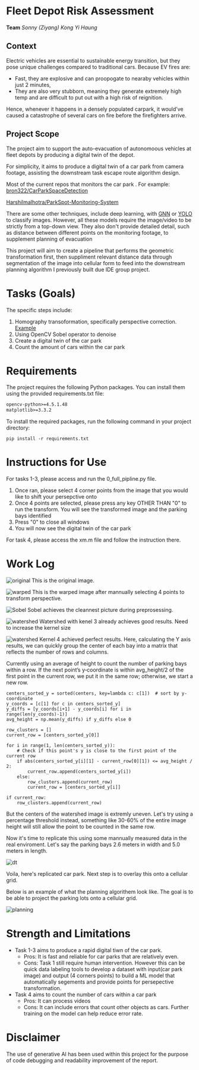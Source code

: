 # Fleet Depot Risk Assessment 
**Team**
*Sonny (Ziyang) Kong* 
*Yi Haung*

## Context
Electric vehicles are essential to sustainable energy transition, but they pose unique challenges compared to traditional cars. Because EV fires are:
- Fast, they are explosive and can proopogate to nearaby vehicles within just 2 minutes, 
- They are also very stubborn, meaning they generate extremely high temp and are difficult to put out with a high risk of reignition. 

Hence, whenever it happens in a densely populated carpark, it would’ve caused a catastrophe of several cars on fire before the firefighters arrive.

## Project Scope
The project aim to support the auto-evacuation of autonomoous vehicles at fleet depots by producing a digital twin of the depot. 

For simplicity, it aims to produce a digital twin of a car park from camera footage, assisting the downstream task escape route algorithm design. 

Most of the current repos that monitors the car park . For example:
[bron322/CarParkSpaceDetection](https://github.com/bron322/CarParkSpaceDetection)

[Harshilmalhotra/ParkSpot-Monitoring-System](https://github.com/Harshilmalhotra/ParkSpot-Monitoring-System)

There are some other techniques, include deep learning, with [GNN](https://arxiv.org/pdf/2104.02576) or [YOLO](https://github.com/Arpitpatel1706/car-parking-slot-occupancy-detection-using-YOLOv8---openCV) to classify images. However, all these models require the image/video to be strictly from a top-down view. They also don't provide detailed detail, such as distance between different points on the monitoring footage, to supplement planning of evacuation 

This project will aim to create a pipeline that performs the geometric transformation first, then suppliment relevant distance data through segmentation of the image into cellular form to feed into the downstream planning algorithm I previously built due IDE group project. 

# Tasks (Goals)
The specific steps include:
1. Homography transoformation, specifically perspective correction. [Example](https://learnopencv.com/homography-examples-using-opencv-python-c/)
2. Using OpenCV Sobel operator to denoise
3. Create a digital twin of the car park
4. Count the amount of cars within the car park

# Requirements

The project requires the following Python packages. You can install them using the provided requirements.txt file:

```numpy>=1.19.2
opencv-python>=4.5.1.48
matplotlib>=3.3.2
```
To install the required packages, run the following command in your project directory:

```pip install -r requirements.txt```


# Instructions for Use


For tasks 1-3, please access and run the 0_full_pipline.py file. 
1. Once ran, please select 4 corner points from the image that you would like to shift your persepctive onto
2. Once 4 points are selected, please press any key OTHER THAN "0" to run the transform. You will see the transformed image and the parking bays identified
3. Press "0" to close all windows
4. You will now see the digital twin of the car park

For task 4, please access the xm.m file and follow the instruction there. 


# Work Log
![original](assets/raw/large.jpg)
This is the original image.

![warped](assets/warped/large.jpg)
This is the warped image after mannually selecting 4 points to transform perspective.


![Sobel](md_img/sobel.png)
Sobel achieves the cleannest picture during preprosessing.

![watershed](md_img/watershed.png)
Watershed with kenel 3 already achieves good results. Need to increase the kernel size 

![watershed](md_img/kernel4.png)
Kernel 4 achieved perfect results. Here, calculating the Y axis results, we can quickly group the center of each bay into a matrix that reflects the number of rows and columns.

Currently using an average of height to count the number of parking bays within a row. If the next point’s y‐coordinate is within avg_height/2 of the first point in the current row, we put it in the same row; otherwise, we start a new row.


```
centers_sorted_y = sorted(centers, key=lambda c: c[1])  # sort by y-coordinate
y_coords = [c[1] for c in centers_sorted_y]
y_diffs = [y_coords[i+1] - y_coords[i] for i in range(len(y_coords)-1)]
avg_height = np.mean(y_diffs) if y_diffs else 0

row_clusters = []
current_row = [centers_sorted_y[0]]

for i in range(1, len(centers_sorted_y)):
    # Check if this point's y is close to the first point of the current row
    if abs(centers_sorted_y[i][1] - current_row[0][1]) <= avg_height / 2:
        current_row.append(centers_sorted_y[i])
    else:
        row_clusters.append(current_row)
        current_row = [centers_sorted_y[i]]

if current_row:
    row_clusters.append(current_row)
```
But the centers of the watershed image is extremly uneven. Let's try using a percentage threshold instead, something like 30-60% of the entire image height will still allow the point to be counted in the same row.

Now it's time to replicate this using some mannually measured data in the real enviroment. Let's say the parking bays 2.6 meters in width and 5.0 meters in length. 


![dt](md_img/dt1.png)

Voila, here's replicated car park. Next step is to overlay this onto a cellular grid. 

Below is an example of what the planning algorithem look like. The goal is to be able to project the parking lots onto a cellular grid. 

![planning](md_img/planning.png)

# Strength and Limitations
- Task 1-3 aims to produce a rapid digital tiwn of the car park. 
    - Pros: It is fast and reliable for car parks that are relatively even.
    - Cons: Task 1 still require human intervention. However this can be quick data labeling tools to develop a dataset with input(car park image) and output (4 corners points) to build a ML model that automatically segements and provide points for persepective transformation. 
- Task 4 aims to count the number of cars within a car park
    - Pros: It can process videos
    - Cons: It can include errors that count other objects as cars. Further training on the model can help reduce error rate.


# Disclaimer
The use of generative AI has been used within this project for the purpose of code debugging and readability improvement of the report. 
